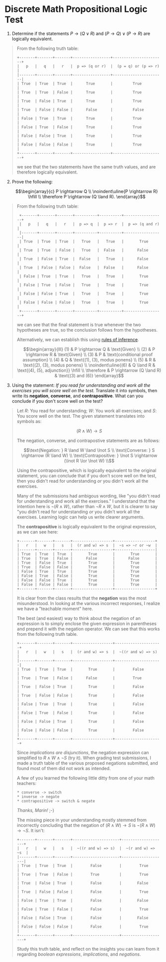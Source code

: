 # Discrete Math Propositional Logic Test

1. Determine if the statements $P \rightarrow (Q \lor R)$ and
   $(P \rightarrow Q) \lor (P \rightarrow R)$ are logically equivalent.

> From the following truth table:
>
> ```
> +-------+-------+-------+-----------------+-----------------------+
> |   p   |   q   |   r   |  p => (q or r)  |  (p = q) or (p => r)  |
> |-------+-------+-------+-----------------+-----------------------|
> | True  | True  | True  |      True       |         True          |
> | True  | True  | False |      True       |         True          |
> | True  | False | True  |      True       |         True          |
> | True  | False | False |      False      |         False         |
> | False | True  | True  |      True       |         True          |
> | False | True  | False |      True       |         True          |
> | False | False | True  |      True       |         True          |
> | False | False | False |      True       |         True          |
> +-------+-------+-------+-----------------+-----------------------+
> ```
>
> we see that the two statements have the same truth values, and are therefore
> logically equivalent.


2. Prove the following:
   ```math
   \begin{array}{c}
   P \rightarrow Q \\
   \noindent\uline{P \rightarrow R} \hfill \\
   \therefore P \rightarrow (Q \land R).
   \end{array}
   ```

> From the following truth table:
> ```
>  +-------+-------+-------+----------+----------+------------------+
>  |   p   |   q   |   r   |  p => q  |  p => r  |  p => (q and r)  |
>  |-------+-------+-------+----------+----------+------------------|
>  | True  | True  | True  |   True   |   True   |       True       |
>  | True  | True  | False |   True   |  False   |      False       |
>  | True  | False | True  |  False   |   True   |      False       |
>  | True  | False | False |  False   |  False   |      False       |
>  | False | True  | True  |   True   |   True   |       True       |
>  | False | True  | False |   True   |   True   |       True       |
>  | False | False | True  |   True   |   True   |       True       |
>  | False | False | False |   True   |   True   |       True       |
>  +-------+-------+-------+----------+----------+------------------+
> ```
> we can see that the final statement is true whenever the two hypotheses
> are true, so the conclusion follows from the hypotheses.
>
> Alternatively, we can establish this using
> [rules of inference](https://en.wikipedia.org/wiki/List_of_rules_of_inference).
>
> ```math 
> \begin{array}{lll}
> (1) & P \rightarrow Q & \text{Given} \\ 
> (2) & P \rightarrow R & \text{Given} \\ 
> (3) & P & \text{conditional proof assumption} \\
> (4) & Q & \text{(1), (3), modus ponens} \\
> (5) & R & \text{(2), (3), modus ponens} \\
> \noindent\uline{(6) & Q \land R & \text{(4), (5), adjunction}} \hfill \\
> \therefore & P \rightarrow (Q \land R) & \text{(3) and (6)}
> \end{array}
> ``` 


3. Using the statement: *If you read for understanding and work all the
   exercises you will score well on the test.*  Translate it into symbols,
   then write its **negation**, **converse**, and **contrapositive**.
   What can you conclude if you don't score well on the test?

> Let $R$: You read for understanding; $W$: You work all exercises; and
> $S$: You score well on the test. The given statement translates into symbols
> as:
> ```math
> (R \land W) \rightarrow S
> ```
> The negation, converse, and contrapostive statements are as follows:
> ```math
> \text{Negation: } R \land W \land \lnot S \\
> \text{Converse: } S \rightarrow (R \land W) \\
> \text{Contrapositive: } \lnot S \rightarrow (\lnot R \lor \lnot W) \\
> ```
> Using the contrapositive, which is logically equivalent to the original
> statement, you can conclude that if you don't score well on the test, then
> you didn't read for understanding *or* you didn't work all the exercises.
>
> Many of the submissions had ambigous wording, like "you didn't read for
> understanding and work all the exercises." I understand that the intention
> here is $\lnot (R \land W)$, rather than $\lnot R \land W$, but it is
> clearer to say "you didn't read for understanding *or* you didn't work all
> the exercises. Learning logic can help us write clearer arguments.
>
> The **contrapositive** is logically equivalent to the original expression,
> as we can see here:
>
> ```
> +-------+-------+-------+------------------+------------------+
> |   r   |   w   |   s   |  (r and w) => s  |  ~s => ~r or ~w  |
> |-------+-------+-------+------------------+------------------|
> | True  | True  | True  |       True       |       True       |
> | True  | True  | False |      False       |      False       |
> | True  | False | True  |       True       |       True       |
> | True  | False | False |       True       |       True       |
> | False | True  | True  |       True       |       True       |
> | False | True  | False |       True       |       True       |
> | False | False | True  |       True       |       True       |
> | False | False | False |       True       |       True       |
> +-------+-------+-------+------------------+------------------+
> ```
> It is clear from the class results that the **negation** was the most
> misunderstood. In looking at the various incorrect responses, I realize we
> have a "teachable moment" here.
>
> The best (and easiest) way to think about the negation of an expression is
> to simply enclose the given expression in parentheses and prepend it with
> the negation operator. We can see that this works from the following truth
> table.
>
> ```
> +-------+-------+-------+------------------+---------------------+
> |   r   |   w   |   s   |  (r and w) => s  |  ~((r and w) => s)  |
> |-------+-------+-------+------------------+---------------------|
> | True  | True  | True  |       True       |        False        |
> | True  | True  | False |      False       |        True         |
> | True  | False | True  |       True       |        False        |
> | True  | False | False |       True       |        False        |
> | False | True  | True  |       True       |        False        |
> | False | True  | False |       True       |        False        |
> | False | False | True  |       True       |        False        |
> | False | False | False |       True       |        False        |
> +-------+-------+-------+------------------+---------------------+
> ```
> Since *implications are disjunctions*, the negation expression can
> simplified to $R \land W \land \lnot S$ (try it). When grading test
> submissions, I made a truth table of the various proposed negations
> submitted, and found most of them did not work as intended.
>
> A few of you learned the following little ditty from one of your math
> teachers:
> ```
> * converse -> switch
> * inverse -> negate
> * contrapositive -> switch & negate
> ```
> *Thanks, Marin!* ;-)
>
> The missing piece in your understanding mostly stemmed from incorrectly
> concluding that the negation of $(R \land W) \rightarrow S$ is
> $\lnot (R \land W) \rightarrow \lnot S$. It isn't:
> ```
> +-------+-------+-------+---------------------+--------------------+
> |   r   |   w   |   s   |  ~((r and w) => s)  |  ~(r and w) => ~s  |
> |-------+-------+-------+---------------------+--------------------|
> | True  | True  | True  |        False        |        True        |
> | True  | True  | False |        True         |        True        |
> | True  | False | True  |        False        |       False        |
> | True  | False | False |        False        |        True        |
> | False | True  | True  |        False        |       False        |
> | False | True  | False |        False        |        True        |
> | False | False | True  |        False        |       False        |
> | False | False | False |        False        |        True        |
> +-------+-------+-------+---------------------+--------------------+
> ```
> Study this truth table, and reflect on the insights you can learn from it
> regarding *boolean expressions*, *implications*, and *negations*.

